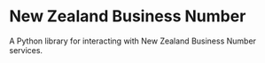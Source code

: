 # New Zealand Business Number

A Python library for interacting with New Zealand Business Number services.
